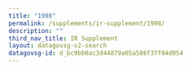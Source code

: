 ```yaml
---
title: "1998"
permalink: /supplements/ir-supplement/1998/
description: ""
third_nav_title: IR Supplement
layout: datagovsg-v2-search
datagovsg-id: d_bc9bb0ac3d44879a05a586f37f04d054
---
```

